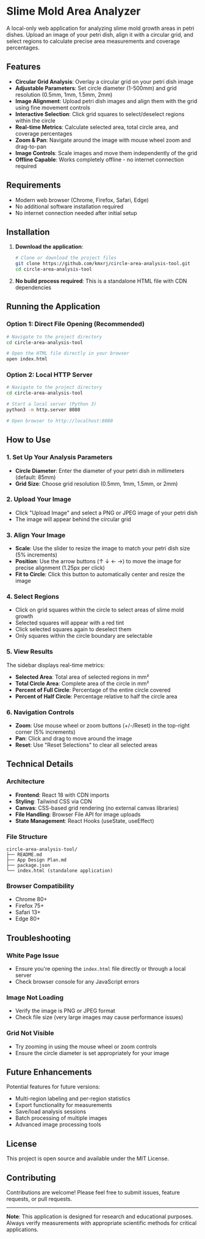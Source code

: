 # Slime Mold Area Analyzer

A local-only web application for analyzing slime mold growth areas in petri dishes. Upload an image of your petri dish, align it with a circular grid, and select regions to calculate precise area measurements and coverage percentages.

## Features

- **Circular Grid Analysis**: Overlay a circular grid on your petri dish image
- **Adjustable Parameters**: Set circle diameter (1-500mm) and grid resolution (0.5mm, 1mm, 1.5mm, 2mm)
- **Image Alignment**: Upload petri dish images and align them with the grid using fine movement controls
- **Interactive Selection**: Click grid squares to select/deselect regions within the circle
- **Real-time Metrics**: Calculate selected area, total circle area, and coverage percentages
- **Zoom & Pan**: Navigate around the image with mouse wheel zoom and drag-to-pan
- **Image Controls**: Scale images and move them independently of the grid
- **Offline Capable**: Works completely offline - no internet connection required

## Requirements

- Modern web browser (Chrome, Firefox, Safari, Edge)
- No additional software installation required
- No internet connection needed after initial setup

## Installation

1. **Download the application**:
   ```bash
   # Clone or download the project files
   git clone https://github.com/kmxrj/circle-area-analysis-tool.git
   cd circle-area-analysis-tool
   ```

2. **No build process required**: This is a standalone HTML file with CDN dependencies

## Running the Application

### Option 1: Direct File Opening (Recommended)
```bash
# Navigate to the project directory
cd circle-area-analysis-tool

# Open the HTML file directly in your browser
open index.html
```

### Option 2: Local HTTP Server
```bash
# Navigate to the project directory
cd circle-area-analysis-tool

# Start a local server (Python 3)
python3 -m http.server 8080

# Open browser to http://localhost:8080
```

## How to Use

### 1. Set Up Your Analysis Parameters
- **Circle Diameter**: Enter the diameter of your petri dish in millimeters (default: 85mm)
- **Grid Size**: Choose grid resolution (0.5mm, 1mm, 1.5mm, or 2mm)

### 2. Upload Your Image
- Click "Upload Image" and select a PNG or JPEG image of your petri dish
- The image will appear behind the circular grid

### 3. Align Your Image
- **Scale**: Use the slider to resize the image to match your petri dish size (5% increments)
- **Position**: Use the arrow buttons (↑ ↓ ← →) to move the image for precise alignment (1.25px per click)
- **Fit to Circle**: Click this button to automatically center and resize the image

### 4. Select Regions
- Click on grid squares within the circle to select areas of slime mold growth
- Selected squares will appear with a red tint
- Click selected squares again to deselect them
- Only squares within the circle boundary are selectable

### 5. View Results
The sidebar displays real-time metrics:
- **Selected Area**: Total area of selected regions in mm²
- **Total Circle Area**: Complete area of the circle in mm²
- **Percent of Full Circle**: Percentage of the entire circle covered
- **Percent of Half Circle**: Percentage relative to half the circle area

### 6. Navigation Controls
- **Zoom**: Use mouse wheel or zoom buttons (+/-/Reset) in the top-right corner (5% increments)
- **Pan**: Click and drag to move around the image
- **Reset**: Use "Reset Selections" to clear all selected areas

## Technical Details

### Architecture
- **Frontend**: React 18 with CDN imports
- **Styling**: Tailwind CSS via CDN
- **Canvas**: CSS-based grid rendering (no external canvas libraries)
- **File Handling**: Browser File API for image uploads
- **State Management**: React Hooks (useState, useEffect)

### File Structure
```
circle-area-analysis-tool/
├── README.md
├── App Design Plan.md
├── package.json
└── index.html (standalone application)
```

### Browser Compatibility
- Chrome 80+
- Firefox 75+
- Safari 13+
- Edge 80+

## Troubleshooting

### White Page Issue
- Ensure you're opening the `index.html` file directly or through a local server
- Check browser console for any JavaScript errors

### Image Not Loading
- Verify the image is PNG or JPEG format
- Check file size (very large images may cause performance issues)

### Grid Not Visible
- Try zooming in using the mouse wheel or zoom controls
- Ensure the circle diameter is set appropriately for your image

## Future Enhancements

Potential features for future versions:
- Multi-region labeling and per-region statistics
- Export functionality for measurements
- Save/load analysis sessions
- Batch processing of multiple images
- Advanced image processing tools

## License

This project is open source and available under the MIT License.

## Contributing

Contributions are welcome! Please feel free to submit issues, feature requests, or pull requests.

---

**Note**: This application is designed for research and educational purposes. Always verify measurements with appropriate scientific methods for critical applications.
